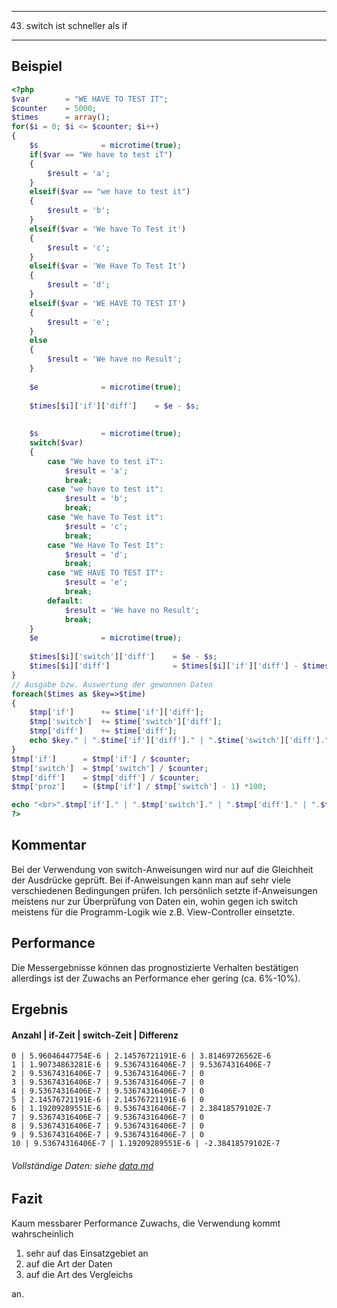 ----
43. switch ist schneller als if 
----

Beispiel
--------
```php
<?php
$var		= "WE HAVE TO TEST IT";
$counter	= 5000;
$times		= array();
for($i = 0; $i <= $counter; $i++)
{
	$s				= microtime(true);
	if($var == "We have to test iT")
	{
		$result = 'a';
	}
	elseif($var == "we have to test it")
	{
		$result = 'b';
	}
	elseif($var = 'We have To Test it')
	{
		$result = 'c';
	}
	elseif($var = 'We Have To Test It')
	{
		$result = 'd';
	}
	elseif($var = 'WE HAVE TO TEST IT')
	{
		$result = 'e';
	}
	else
	{
		$result = 'We have no Result';
	}
	
	$e				= microtime(true);
	
	$times[$i]['if']['diff']	= $e - $s;
	
	
	$s				= microtime(true);
	switch($var)
	{
		case "We have to test iT":
			$result = 'a';
			break;
		case "we have to test it":
			$result = 'b';
			break;
		case "We have To Test it":
			$result = 'c';
			break;
		case "We Have To Test It":
			$result = 'd';
			break;
		case "WE HAVE TO TEST IT":
			$result = 'e';
			break;						
		default:
			$result = 'We have no Result';
			break;
	}
	$e				= microtime(true);
	
	$times[$i]['switch']['diff']	= $e - $s;
	$times[$i]['diff']				= $times[$i]['if']['diff'] - $times[$i]['switch']['diff'];
}
// Ausgabe bzw. Auswertung der gewonnen Daten
foreach($times as $key=>$time)
{
	$tmp['if']		+= $time['if']['diff'];
	$tmp['switch']	+= $time['switch']['diff'];
	$tmp['diff']	+= $time['diff'];
	echo $key." | ".$time['if']['diff']." | ".$time['switch']['diff']." | ".$time['diff']."<br>";
}
$tmp['if']		= $tmp['if'] / $counter;
$tmp['switch']	= $tmp['switch'] / $counter;
$tmp['diff']	= $tmp['diff'] / $counter;
$tmp['proz']	= ($tmp['if'] / $tmp['switch'] - 1) *100;

echo "<br>".$tmp['if']." | ".$tmp['switch']." | ".$tmp['diff']." | ".$tmp['proz']."<br>";
?>
```
Kommentar
---------
Bei der Verwendung von switch-Anweisungen wird nur auf die Gleichheit der Ausdrücke geprüft. Bei if-Anweisungen kann man auf sehr viele verschiedenen
Bedingungen prüfen. Ich persönlich setzte if-Anweisungen meistens nur zur Überprüfung von Daten ein, wohin gegen ich switch meistens für die Programm-Logik wie z.B. View-Controller einsetzte.

Performance
-----------
Die Messergebnisse können das prognostizierte Verhalten bestätigen allerdings ist der Zuwachs an Performance eher gering (ca. 6%-10%).

Ergebnis
--------
#### Anzahl | if-Zeit | switch-Zeit | Differenz

	0 | 5.96046447754E-6 | 2.14576721191E-6 | 3.81469726562E-6
	1 | 1.90734863281E-6 | 9.53674316406E-7 | 9.53674316406E-7
	2 | 9.53674316406E-7 | 9.53674316406E-7 | 0
	3 | 9.53674316406E-7 | 9.53674316406E-7 | 0
	4 | 9.53674316406E-7 | 9.53674316406E-7 | 0
	5 | 2.14576721191E-6 | 2.14576721191E-6 | 0
	6 | 1.19209289551E-6 | 9.53674316406E-7 | 2.38418579102E-7
	7 | 9.53674316406E-7 | 9.53674316406E-7 | 0
	8 | 9.53674316406E-7 | 9.53674316406E-7 | 0
	9 | 9.53674316406E-7 | 9.53674316406E-7 | 0
	10 | 9.53674316406E-7 | 1.19209289551E-6 | -2.38418579102E-7
###### Vollständige Daten: siehe [data.md](data.md)

Fazit
-------
Kaum messbarer Performance Zuwachs, die Verwendung kommt wahrscheinlich 
<ol>
<li>sehr auf das Einsatzgebiet an</li>
<li>auf die Art der Daten</li>
<li>auf die Art des Vergleichs</li>
</ol>an.




 